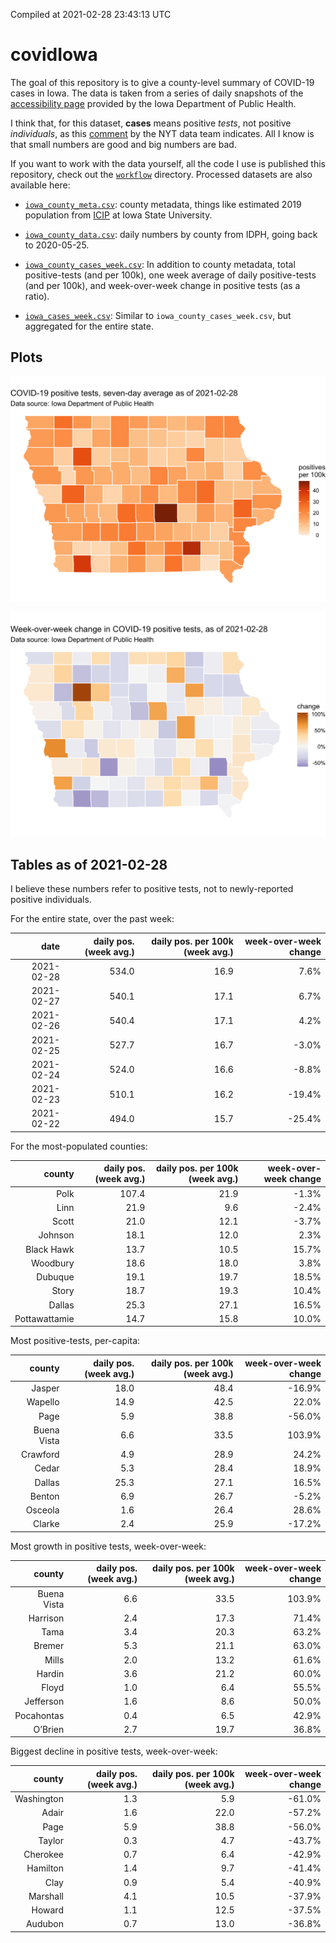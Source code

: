 Compiled at 2021-02-28 23:43:13 UTC

<!-- README.md is generated from README.Rmd. Please edit that file -->

# covidIowa

<!-- badges: start -->

<!-- badges: end -->

The goal of this repository is to give a county-level summary of
COVID-19 cases in Iowa. The data is taken from a series of daily
snapshots of the [accessibility
page](https://coronavirus.iowa.gov/pages/access) provided by the Iowa
Department of Public Health.

I think that, for this dataset, **cases** means positive *tests*, not
positive *individuals*, as this
[comment](https://github.com/nytimes/covid-19-data/issues/546#issuecomment-784247266)
by the NYT data team indicates. All I know is that small numbers are
good and big numbers are bad.

If you want to work with the data yourself, all the code I use is
published this repository, check out the [`workflow`](workflow)
directory. Processed datasets are also available here:

  - [`iowa_county_meta.csv`](https://github.com/ijlyttle/covidIowa/blob/master/workflow/data/99-publish/iowa_county_meta.csv):
    county metadata, things like estimated 2019 population from
    [ICIP](https://www.icip.iastate.edu/tables/population/counties-estimates)
    at Iowa State University.

  - [`iowa_county_data.csv`](https://github.com/ijlyttle/covidIowa/blob/master/workflow/data/99-publish/iowa_county_data.csv):
    daily numbers by county from IDPH, going back to 2020-05-25.

  - [`iowa_county_cases_week.csv`](https://github.com/ijlyttle/covidIowa/blob/master/workflow/data/99-publish/iowa_county_data.csv):
    In addition to county metadata, total positive-tests (and per 100k),
    one week average of daily positive-tests (and per 100k), and
    week-over-week change in positive tests (as a ratio).

  - [`iowa_cases_week.csv`](https://github.com/ijlyttle/covidIowa/blob/master/workflow/data/99-publish/iowa_county_data.csv):
    Similar to `iowa_county_cases_week.csv`, but aggregated for the
    entire state.

## Plots

![](workflow/data/99-publish/iowa_cases.png)

![](workflow/data/99-publish/iowa_change.png)

## Tables as of 2021-02-28

I believe these numbers refer to positive tests, not to newly-reported
positive individuals.

For the entire state, over the past week:

|       date | daily pos. (week avg.) | daily pos. per 100k (week avg.) | week-over-week change |
| ---------: | ---------------------: | ------------------------------: | --------------------: |
| 2021-02-28 |                  534.0 |                            16.9 |                  7.6% |
| 2021-02-27 |                  540.1 |                            17.1 |                  6.7% |
| 2021-02-26 |                  540.4 |                            17.1 |                  4.2% |
| 2021-02-25 |                  527.7 |                            16.7 |                \-3.0% |
| 2021-02-24 |                  524.0 |                            16.6 |                \-8.8% |
| 2021-02-23 |                  510.1 |                            16.2 |               \-19.4% |
| 2021-02-22 |                  494.0 |                            15.7 |               \-25.4% |

For the most-populated counties:

|        county | daily pos. (week avg.) | daily pos. per 100k (week avg.) | week-over-week change |
| ------------: | ---------------------: | ------------------------------: | --------------------: |
|          Polk |                  107.4 |                            21.9 |                \-1.3% |
|          Linn |                   21.9 |                             9.6 |                \-2.4% |
|         Scott |                   21.0 |                            12.1 |                \-3.7% |
|       Johnson |                   18.1 |                            12.0 |                  2.3% |
|    Black Hawk |                   13.7 |                            10.5 |                 15.7% |
|      Woodbury |                   18.6 |                            18.0 |                  3.8% |
|       Dubuque |                   19.1 |                            19.7 |                 18.5% |
|         Story |                   18.7 |                            19.3 |                 10.4% |
|        Dallas |                   25.3 |                            27.1 |                 16.5% |
| Pottawattamie |                   14.7 |                            15.8 |                 10.0% |

Most positive-tests, per-capita:

|      county | daily pos. (week avg.) | daily pos. per 100k (week avg.) | week-over-week change |
| ----------: | ---------------------: | ------------------------------: | --------------------: |
|      Jasper |                   18.0 |                            48.4 |               \-16.9% |
|     Wapello |                   14.9 |                            42.5 |                 22.0% |
|        Page |                    5.9 |                            38.8 |               \-56.0% |
| Buena Vista |                    6.6 |                            33.5 |                103.9% |
|    Crawford |                    4.9 |                            28.9 |                 24.2% |
|       Cedar |                    5.3 |                            28.4 |                 18.9% |
|      Dallas |                   25.3 |                            27.1 |                 16.5% |
|      Benton |                    6.9 |                            26.7 |                \-5.2% |
|     Osceola |                    1.6 |                            26.4 |                 28.6% |
|      Clarke |                    2.4 |                            25.9 |               \-17.2% |

Most growth in positive tests, week-over-week:

|      county | daily pos. (week avg.) | daily pos. per 100k (week avg.) | week-over-week change |
| ----------: | ---------------------: | ------------------------------: | --------------------: |
| Buena Vista |                    6.6 |                            33.5 |                103.9% |
|    Harrison |                    2.4 |                            17.3 |                 71.4% |
|        Tama |                    3.4 |                            20.3 |                 63.2% |
|      Bremer |                    5.3 |                            21.1 |                 63.0% |
|       Mills |                    2.0 |                            13.2 |                 61.6% |
|      Hardin |                    3.6 |                            21.2 |                 60.0% |
|       Floyd |                    1.0 |                             6.4 |                 55.5% |
|   Jefferson |                    1.6 |                             8.6 |                 50.0% |
|  Pocahontas |                    0.4 |                             6.5 |                 42.9% |
|     O’Brien |                    2.7 |                            19.7 |                 36.8% |

Biggest decline in positive tests, week-over-week:

|     county | daily pos. (week avg.) | daily pos. per 100k (week avg.) | week-over-week change |
| ---------: | ---------------------: | ------------------------------: | --------------------: |
| Washington |                    1.3 |                             5.9 |               \-61.0% |
|      Adair |                    1.6 |                            22.0 |               \-57.2% |
|       Page |                    5.9 |                            38.8 |               \-56.0% |
|     Taylor |                    0.3 |                             4.7 |               \-43.7% |
|   Cherokee |                    0.7 |                             6.4 |               \-42.9% |
|   Hamilton |                    1.4 |                             9.7 |               \-41.4% |
|       Clay |                    0.9 |                             5.4 |               \-40.9% |
|   Marshall |                    4.1 |                            10.5 |               \-37.9% |
|     Howard |                    1.1 |                            12.5 |               \-37.5% |
|    Audubon |                    0.7 |                            13.0 |               \-36.8% |
